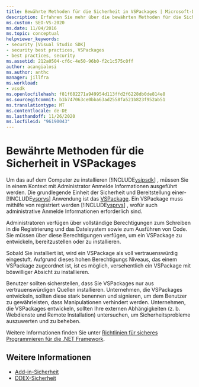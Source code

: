 ```yaml
---
title: Bewährte Methoden für die Sicherheit in VSPackages | Microsoft-Dokumentation
description: Erfahren Sie mehr über die bewährten Methoden für die Sicherheit in einem VSPackage, die grundlegende Einheit der Sicherheit und Bereitstellung für eine Visual Studio-Anwendung.
ms.custom: SEO-VS-2020
ms.date: 11/04/2016
ms.topic: conceptual
helpviewer_keywords:
- security [Visual Studio SDK]
- security best practices, VSPackages
- best practices, security
ms.assetid: 212a0504-cf6c-4e50-96b0-f2c1c575c0ff
author: acangialosi
ms.author: anthc
manager: jillfra
ms.workload:
- vssdk
ms.openlocfilehash: f81f682271a949954d113ffd2f6228db0de814e8
ms.sourcegitcommit: b1b747063ce0bba63ad2558fa521b823f952ab51
ms.translationtype: MT
ms.contentlocale: de-DE
ms.lasthandoff: 11/26/2020
ms.locfileid: "96190043"
---
```

# <a name="best-practices-for-security-in-vspackages"></a>Bewährte Methoden für die Sicherheit in VSPackages
Um das auf dem Computer zu installieren [!INCLUDE[vsipsdk](../../extensibility/includes/vsipsdk_md.md)] , müssen Sie in einem Kontext mit Administrator Anmelde Informationen ausgeführt werden. Die grundlegende Einheit der Sicherheit und Bereitstellung einer- [!INCLUDE[vsprvs](../../code-quality/includes/vsprvs_md.md)] Anwendung ist das [VSPackage](../../extensibility/internals/vspackages.md). Ein VSPackage muss mithilfe von registriert werden [!INCLUDE[vsprvs](../../code-quality/includes/vsprvs_md.md)] , wofür auch administrative Anmelde Informationen erforderlich sind.

 Administratoren verfügen über vollständige Berechtigungen zum Schreiben in die Registrierung und das Dateisystem sowie zum Ausführen von Code. Sie müssen über diese Berechtigungen verfügen, um ein VSPackage zu entwickeln, bereitzustellen oder zu installieren.

 Sobald Sie installiert ist, wird ein VSPackage als voll vertrauenswürdig eingestuft. Aufgrund dieses hohen Berechtigungs Niveaus, das einem VSPackage zugeordnet ist, ist es möglich, versehentlich ein VSPackage mit böswilliger Absicht zu installieren.

 Benutzer sollten sicherstellen, dass Sie VSPackages nur aus vertrauenswürdigen Quellen installieren. Unternehmen, die VSPackages entwickeln, sollten diese stark benennen und signieren, um dem Benutzer zu gewährleisten, dass Manipulationen verhindert werden. Unternehmen, die VSPackages entwickeln, sollten Ihre externen Abhängigkeiten (z. b. Webdienste und Remote Installation) untersuchen, um Sicherheitsprobleme auszuwerten und zu beheben.

 Weitere Informationen finden Sie unter [Richtlinien für sicheres Programmieren für die .NET Framework](/previous-versions/visualstudio/visual-studio-2008/d55zzx87(v=vs.90)).

## <a name="see-also"></a>Weitere Informationen
- [Add-in-Sicherheit](/previous-versions/1326zbk3(v=vs.140))
- [DDEX-Sicherheit](/previous-versions/bb163703(v=vs.140))